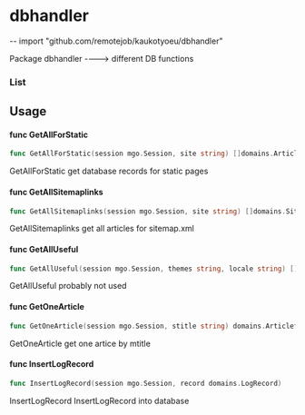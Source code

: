 # dbhandler
--
    import "github.com/remotejob/kaukotyoeu/dbhandler"

Package dbhandler ----> different DB functions

### List

## Usage

#### func  GetAllForStatic

```go
func GetAllForStatic(session mgo.Session, site string) []domains.Articlefull
```
GetAllForStatic get database records for static pages

#### func  GetAllSitemaplinks

```go
func GetAllSitemaplinks(session mgo.Session, site string) []domains.Sitemap_from_db
```
GetAllSitemaplinks get all articles for sitemap.xml

#### func  GetAllUseful

```go
func GetAllUseful(session mgo.Session, themes string, locale string) []domains.Gphrase
```
GetAllUseful probably not used

#### func  GetOneArticle

```go
func GetOneArticle(session mgo.Session, stitle string) domains.Articlefull
```
GetOneArticle get one artice by mtitle

#### func  InsertLogRecord

```go
func InsertLogRecord(session mgo.Session, record domains.LogRecord)
```
InsertLogRecord InsertLogRecord into database
